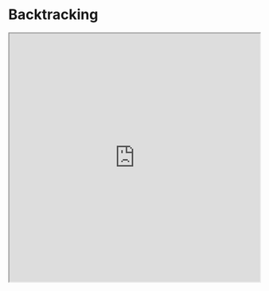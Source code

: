 # Backtracking
<iframe src=https://mozilla.github.io/pdf.js/web/viewer.html?file=https://raw.githubusercontent.com/fortierq/cours/main/algo/backtracking/backtracking.pdf#zoom=page-fit&pagemode=none height=500 width=100% allowfullscreen></iframe>